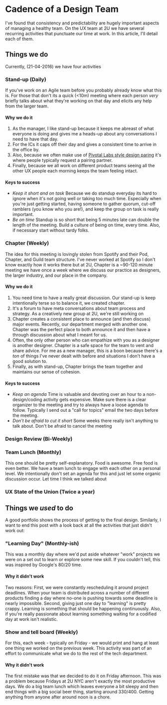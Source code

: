 # Cadence of a Design Team

I've found that consistency and predictability are hugely important aspects of managing a healthy team. On the UX team at 2U we have several recurring activities that punctuate our time at work. In this article, I'll detail each of them.

## Things we do
Currently, (21-04-2016) we have four activities 

### Stand-up (Daily)
If you've work on an Agile team before you probably already know what this is. For those that don't its a quick (<10m) meeting where each person _very_ briefly talks about what they're working on that day and elicits any help from the larger team. 

#### Why we do it
1. As the manager, I like stand-up because it keeps me abreast of what everyone is doing and gives me a heads-up about any conversations I need to have that day.
2. For the ICs it caps off their day and gives a consistent time to arrive in the office by.  
3. Also, because we often make use of [Pivotal Labs style design paring]() it's where people typically request a pairing partner.
4. Finally, because we all work on different product teams seeing all the other UX people each morning keeps the team feeling intact. 

#### Keys to success
- *Keep it short and on task* Because we do standup everyday its hard to ignore when it's not going well or taking too much time. Especially when you're just getting started, having someone to gather quorum, cut-off ramblers (you know who you are!), and keep the group on task is really important.
- *Be on time* Standup is so short that being 5 minutes late can double the length of the meeting. Build a culture of being on time, every time. Also, if necessary start without tardy folks.  

### Chapter (Weekly)
The idea for this meeting is lovingly stolen from Spotify and their Pod, Chapter, and Guild team structure. I've never worked at Spotify so I don't know exactly how it works there but at 2U, Chapter is a ~90-120 minute meeting we have once a week where we discuss our practice as designers, the larger industry, and our place in the company.

#### Why we do it
1. You need time to have a really great discussion. Our stand-up is keep intentionally terse so to balance it, we created chapter.
3. It's a forum to have meta conversations about team process and strategy. As a creatively new group at 2U, we're still working on
4. Chapter creates a consistent place to announce (and then discuss) major events. Recently, our department merged with another one. Chapter was the perfect place to both announce it and then have a through discussion about what I meant for us. 
5. Often, the only other person who can empathize with you as a designer is another designer. Chapter is a safe space for the team to vent and share advice. For me as a new manager, this is a boon because there's a _ton_ of things I've never dealt with before and situations I don't have a good solution to.
6. Finally, as with stand-up, Chapter brings the team together and maintains our sense of cohesion. 

#### Keys to success
- *Keep an agenda* Time is valuable and devoting over an hour to a non-design/coding activity gets expensive. Make sure there is a clear organizer to the meeting and try to always have a loose agenda to follow. Typically I send out a "call for topics" email the two days before the meeting. 
- *Don't be afraid to cut it short* Some weeks there really isn't anything to talk about. Don't be afraid to cancel the meeting

### Design Review (Bi-Weekly)

### Team Lunch (Monthly)
This one should be pretty self-explanatory. Food is awesome. Free food is even better. We have a team lunch to engage with each other on a personal level. We intentionally don't set an agenda for this and just let some organic discussion occur. Let time I think we talked about 

### UX State of the Union (Twice a year)

## Things we _used_ to do
A good portfolio shows the process of getting to the final design. Similarly, I want to end this post with a look back at all the activities that just didn't work out:

### "Learning Day" (Monthly-ish)
This was a monthly day where we'd put aside whatever "work" projects we were on a set out to learn or explore some new skill. If you couldn't tell, this was inspired by Google's 80/20 time. 

#### Why it didn't work
Two reasons: First, we were constantly rescheduling it around project deadlines. When your team is distributed across a number of different products finding a day where no-one is pushing towards some deadline is nearly impossible. Second, giving just one day to "learning" is pretty crappy. Learning is something that should be happening continuously. Also, if you're really passionate about learning something waiting for a codified day at work isn't realistic.

### Show and tell board (Weekly)
For this, each week - typically on Friday - we would print and hang at least one thing we worked on the previous week. This activity was part of an effort to communicate what we do to the rest of the tech department.

#### Why it didn't work
The first mistake was that we decided to do it on Friday afternoon. This was a problem because Fridays at 2U NYC aren't exactly the most productive days. We do a big team lunch which leaves everyone a bit sleepy and then end things with a big social beer thing, starting around 330/400. Getting anything from anyone after around noon is a chore.